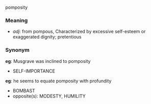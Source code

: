 pomposity
### Meaning
+ _adj_: from pompous, Characterized by excessive self-esteem or exaggerated dignity; pretentious

### Synonym

__eg__: Musgrave was inclined to pomposity

+ SELF-IMPORTANCE

__eg__: he seems to equate pomposity with profundity

+ BOMBAST
+ opposite(s): MODESTY, HUMILITY


